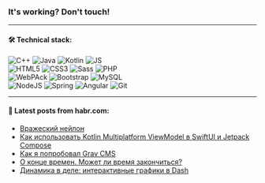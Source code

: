 ### It's working? Don't touch!

---

#### 🛠️ Technical stack:

![C++](https://img.shields.io/badge/C++-informational?logo=c%2B%2B&style=flat&logoColor=white&color=9C033A)
![Java](https://img.shields.io/badge/Java-informational?logo=java&style=flat&logoColor=white&color=007396)
![Kotlin](https://img.shields.io/badge/Kotlin-informational?logo=Kotlin&style=flat&logoColor=white&color=0095D5)
![JS](https://img.shields.io/badge/JS-informational?logo=javaScript&style=flat&logoColor=black&color=F7Df1E) <br>
![HTML5](https://img.shields.io/badge/HTML5-informational?logo=html5&style=flat&logoColor=white&color=E34F26)
![CSS3](https://img.shields.io/badge/CSS3-informational?logo=css3&style=flat&logoColor=white&color=157286)
![Sass](https://img.shields.io/badge/Saas-informational?logo=sass&style=flat&logoColor=white&color=hotpink)
![PHP](https://img.shields.io/badge/PHP-informational?logo=php&style=flat&logoColor=white&color=777BB4) <br>
![WebPAck](https://img.shields.io/badge/WebPack-informational?logo=webPack&style=flat&logoColor=white&color=FF6F00)
![Bootstrap](https://img.shields.io/badge/Bootstrap-informational?logo=Bootstrap&style=flat&logoColor=white&color=7952B3)
![MySQL](https://img.shields.io/badge/MySQL-informational?logo=MySQL&style=flat&logoColor=white&color=00f) <br>
![NodeJS](https://img.shields.io/badge/NodeJS-informational?logo=node.js&style=flat&logoColor=white&color=43853D)
![Spring](https://img.shields.io/badge/Spring-informational?logo=Spring&style=flat&logoColor=white&color=0A9EDC)
![Angular](https://img.shields.io/badge/Vue-informational?logo=vue.js&style=flat&logoColor=white&color=red)
![Git](https://img.shields.io/badge/Git-informational?logo=git&style=flat&logoColor=white&color=darkorange)

___

#### 💬 Latest posts from habr.com:

<!-- BLOG-POST-LIST:START -->
- [Вражеский нейлон](https://habr.com/ru/post/663838/?utm_source=habrahabr&utm_medium=rss&utm_campaign=663838)
- [Как использовать Kotlin Multiplatform ViewModel в SwiftUI и Jetpack Compose](https://habr.com/ru/post/663824/?utm_source=habrahabr&utm_medium=rss&utm_campaign=663824)
- [Как я попробовал Grav CMS](https://habr.com/ru/post/663822/?utm_source=habrahabr&utm_medium=rss&utm_campaign=663822)
- [О конце времен. Может ли время закончиться?](https://habr.com/ru/post/663812/?utm_source=habrahabr&utm_medium=rss&utm_campaign=663812)
- [Динамика в деле: интерактивные графики в Dash](https://habr.com/ru/post/663686/?utm_source=habrahabr&utm_medium=rss&utm_campaign=663686)
<!-- BLOG-POST-LIST:END -->
